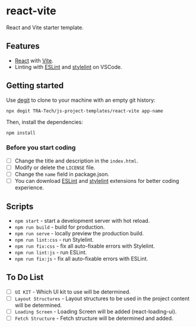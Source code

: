 # react-vite

React and Vite starter template.

## Features

- [React](https://reactjs.org) with [Vite](https://vitejs.dev).
- Linting with [ESLint](https://eslint.org) and [stylelint](https://stylelint.io) on VSCode.

## Getting started

Use [degit](https://github.com/Rich-Harris/degit) to clone to your machine with an empty git history:

```
npx degit TRA-Tech/js-project-templates/react-vite app-name
```

Then, install the dependencies:

```
npm install
```

### Before you start coding

- [ ] Change the title and description in the `index.html`.
- [ ] Modify or delete the `LICENSE` file.
- [ ] Change the `name` field in package.json.
- [ ] You can download [ESLint](https://marketplace.visualstudio.com/items?itemName=dbaeumer.vscode-eslint) and [stylelint](https://marketplace.visualstudio.com/items?itemName=stylelint.vscode-stylelint) extensions for better coding experience.

## Scripts

- `npm start` - start a development server with hot reload.
- `npm run build` - build for production.
- `npm run serve` - locally preview the production build.
- `npm run lint:css` - run Stylelint.
- `npm run fix:css` - fix all auto-fixable errors with Stylelint.
- `npm run lint:js` - run ESLint.
- `npm run fix:js` - fix all auto-fixable errors with ESLint.

## To Do List

- [ ] `UI KIT` - Which UI kit to use will be determined.
- [ ] `Layout Structures` - Layout structures to be used in the project content will be determined.
- [ ] `Loading Screen` - Loading Screen will be added (react-loading-ui).
- [ ] `Fetch Structure` - Fetch structure will be determined and added.

